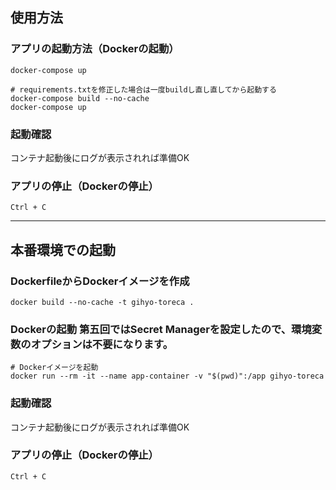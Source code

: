 ## 使用方法

### アプリの起動方法（Dockerの起動）
```
docker-compose up
```

```
# requirements.txtを修正した場合は一度buildし直し直してから起動する
docker-compose build --no-cache
docker-compose up
```

### 起動確認
コンテナ起動後にログが表示されれば準備OK

### アプリの停止（Dockerの停止）
```
Ctrl + C
```

---

## 本番環境での起動
### DockerfileからDockerイメージを作成
```
docker build --no-cache -t gihyo-toreca .
```

### Dockerの起動 第五回ではSecret Managerを設定したので、環境変数のオプションは不要になります。
```
# Dockerイメージを起動 
docker run --rm -it --name app-container -v "$(pwd)":/app gihyo-toreca
```
### 起動確認
コンテナ起動後にログが表示されれば準備OK

### アプリの停止（Dockerの停止）
```
Ctrl + C
```